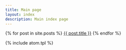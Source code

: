 ```yaml
---
title: Main page
layout: index
description: Main index page
---
```


{% for post in site.posts %}
<a href="{{ post.url | prepend: site.baseurl }}">{{ post.title }}</a>
{% endfor %}

{% include atom.tpl %}

